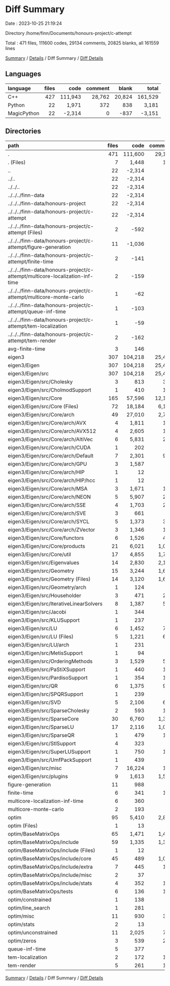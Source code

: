 # Diff Summary

Date : 2023-10-25 21:19:24

Directory /home/finn/Documents/honours-project/c-attempt

Total : 471 files,  111600 codes, 29134 comments, 20825 blanks, all 161559 lines

[Summary](results.md) / [Details](details.md) / Diff Summary / [Diff Details](diff-details.md)

## Languages
| language | files | code | comment | blank | total |
| :--- | ---: | ---: | ---: | ---: | ---: |
| C++ | 427 | 111,943 | 28,762 | 20,824 | 161,529 |
| Python | 22 | 1,971 | 372 | 838 | 3,181 |
| MagicPython | 22 | -2,314 | 0 | -837 | -3,151 |

## Directories
| path | files | code | comment | blank | total |
| :--- | ---: | ---: | ---: | ---: | ---: |
| . | 471 | 111,600 | 29,134 | 20,825 | 161,559 |
| . (Files) | 7 | 1,448 | 169 | 499 | 2,116 |
| .. | 22 | -2,314 | 0 | -837 | -3,151 |
| ../.. | 22 | -2,314 | 0 | -837 | -3,151 |
| ../../.. | 22 | -2,314 | 0 | -837 | -3,151 |
| ../../../finn-data | 22 | -2,314 | 0 | -837 | -3,151 |
| ../../../finn-data/honours-project | 22 | -2,314 | 0 | -837 | -3,151 |
| ../../../finn-data/honours-project/c-attempt | 22 | -2,314 | 0 | -837 | -3,151 |
| ../../../finn-data/honours-project/c-attempt (Files) | 2 | -592 | 0 | -140 | -732 |
| ../../../finn-data/honours-project/c-attempt/figure-generation | 11 | -1,036 | 0 | -451 | -1,487 |
| ../../../finn-data/honours-project/c-attempt/finite-time | 2 | -141 | 0 | -53 | -194 |
| ../../../finn-data/honours-project/c-attempt/multicore-localization-inf-time | 2 | -159 | 0 | -57 | -216 |
| ../../../finn-data/honours-project/c-attempt/multicore-monte-carlo | 1 | -62 | 0 | -24 | -86 |
| ../../../finn-data/honours-project/c-attempt/queue-inf-time | 1 | -103 | 0 | -32 | -135 |
| ../../../finn-data/honours-project/c-attempt/tem-localization | 1 | -59 | 0 | -24 | -83 |
| ../../../finn-data/honours-project/c-attempt/tem-render | 2 | -162 | 0 | -56 | -218 |
| avg-finite-time | 3 | 146 | 60 | 74 | 280 |
| eigen3 | 307 | 104,218 | 25,456 | 17,642 | 147,316 |
| eigen3/Eigen | 307 | 104,218 | 25,456 | 17,642 | 147,316 |
| eigen3/Eigen/src | 307 | 104,218 | 25,456 | 17,642 | 147,316 |
| eigen3/Eigen/src/Cholesky | 3 | 813 | 362 | 173 | 1,348 |
| eigen3/Eigen/src/CholmodSupport | 1 | 410 | 177 | 96 | 683 |
| eigen3/Eigen/src/Core | 165 | 57,596 | 12,146 | 10,546 | 80,288 |
| eigen3/Eigen/src/Core (Files) | 72 | 18,184 | 6,174 | 3,794 | 28,152 |
| eigen3/Eigen/src/Core/arch | 49 | 27,010 | 2,735 | 4,469 | 34,214 |
| eigen3/Eigen/src/Core/arch/AVX | 4 | 1,811 | 154 | 328 | 2,293 |
| eigen3/Eigen/src/Core/arch/AVX512 | 4 | 2,605 | 157 | 418 | 3,180 |
| eigen3/Eigen/src/Core/arch/AltiVec | 6 | 5,831 | 221 | 959 | 7,011 |
| eigen3/Eigen/src/Core/arch/CUDA | 1 | 202 | 33 | 24 | 259 |
| eigen3/Eigen/src/Core/arch/Default | 7 | 2,301 | 975 | 418 | 3,694 |
| eigen3/Eigen/src/Core/arch/GPU | 3 | 1,587 | 49 | 235 | 1,871 |
| eigen3/Eigen/src/Core/arch/HIP | 1 | 12 | 6 | 6 | 24 |
| eigen3/Eigen/src/Core/arch/HIP/hcc | 1 | 12 | 6 | 6 | 24 |
| eigen3/Eigen/src/Core/arch/MSA | 3 | 1,671 | 162 | 438 | 2,271 |
| eigen3/Eigen/src/Core/arch/NEON | 5 | 5,907 | 283 | 663 | 6,853 |
| eigen3/Eigen/src/Core/arch/SSE | 4 | 1,703 | 203 | 295 | 2,201 |
| eigen3/Eigen/src/Core/arch/SVE | 3 | 661 | 52 | 135 | 848 |
| eigen3/Eigen/src/Core/arch/SYCL | 5 | 1,373 | 338 | 276 | 1,987 |
| eigen3/Eigen/src/Core/arch/ZVector | 3 | 1,346 | 102 | 274 | 1,722 |
| eigen3/Eigen/src/Core/functors | 6 | 1,526 | 464 | 245 | 2,235 |
| eigen3/Eigen/src/Core/products | 21 | 6,021 | 1,063 | 1,011 | 8,095 |
| eigen3/Eigen/src/Core/util | 17 | 4,855 | 1,710 | 1,027 | 7,592 |
| eigen3/Eigen/src/Eigenvalues | 14 | 2,830 | 2,176 | 549 | 5,555 |
| eigen3/Eigen/src/Geometry | 15 | 3,244 | 1,687 | 743 | 5,674 |
| eigen3/Eigen/src/Geometry (Files) | 14 | 3,120 | 1,667 | 718 | 5,505 |
| eigen3/Eigen/src/Geometry/arch | 1 | 124 | 20 | 25 | 169 |
| eigen3/Eigen/src/Householder | 3 | 471 | 280 | 83 | 834 |
| eigen3/Eigen/src/IterativeLinearSolvers | 8 | 1,387 | 576 | 318 | 2,281 |
| eigen3/Eigen/src/Jacobi | 1 | 344 | 89 | 51 | 484 |
| eigen3/Eigen/src/KLUSupport | 1 | 237 | 60 | 62 | 359 |
| eigen3/Eigen/src/LU | 6 | 1,452 | 725 | 313 | 2,490 |
| eigen3/Eigen/src/LU (Files) | 5 | 1,221 | 660 | 257 | 2,138 |
| eigen3/Eigen/src/LU/arch | 1 | 231 | 65 | 56 | 352 |
| eigen3/Eigen/src/MetisSupport | 1 | 94 | 31 | 13 | 138 |
| eigen3/Eigen/src/OrderingMethods | 3 | 1,529 | 575 | 350 | 2,454 |
| eigen3/Eigen/src/PaStiXSupport | 1 | 440 | 151 | 88 | 679 |
| eigen3/Eigen/src/PardisoSupport | 1 | 354 | 121 | 71 | 546 |
| eigen3/Eigen/src/QR | 6 | 1,375 | 918 | 334 | 2,627 |
| eigen3/Eigen/src/SPQRSupport | 1 | 239 | 69 | 28 | 336 |
| eigen3/Eigen/src/SVD | 5 | 2,106 | 610 | 348 | 3,064 |
| eigen3/Eigen/src/SparseCholesky | 2 | 593 | 169 | 111 | 873 |
| eigen3/Eigen/src/SparseCore | 30 | 6,760 | 1,341 | 1,417 | 9,518 |
| eigen3/Eigen/src/SparseLU | 17 | 2,116 | 1,089 | 432 | 3,637 |
| eigen3/Eigen/src/SparseQR | 1 | 479 | 195 | 85 | 759 |
| eigen3/Eigen/src/StlSupport | 4 | 323 | 66 | 52 | 441 |
| eigen3/Eigen/src/SuperLUSupport | 1 | 750 | 117 | 159 | 1,026 |
| eigen3/Eigen/src/UmfPackSupport | 1 | 439 | 94 | 110 | 643 |
| eigen3/Eigen/src/misc | 7 | 16,224 | 103 | 797 | 17,124 |
| eigen3/Eigen/src/plugins | 9 | 1,613 | 1,529 | 313 | 3,455 |
| figure-generation | 11 | 988 | 69 | 460 | 1,517 |
| finite-time | 6 | 341 | 138 | 178 | 657 |
| multicore-localization-inf-time | 6 | 360 | 66 | 159 | 585 |
| multicore-monte-carlo | 2 | 193 | 27 | 82 | 302 |
| optim | 95 | 5,410 | 2,867 | 2,230 | 10,507 |
| optim (Files) | 1 | 13 | 25 | 10 | 48 |
| optim/BaseMatrixOps | 65 | 1,471 | 1,434 | 695 | 3,600 |
| optim/BaseMatrixOps/include | 59 | 1,335 | 1,332 | 593 | 3,260 |
| optim/BaseMatrixOps/include (Files) | 1 | 12 | 21 | 9 | 42 |
| optim/BaseMatrixOps/include/core | 45 | 489 | 1,039 | 344 | 1,872 |
| optim/BaseMatrixOps/include/extra | 7 | 445 | 147 | 127 | 719 |
| optim/BaseMatrixOps/include/misc | 2 | 37 | 21 | 17 | 75 |
| optim/BaseMatrixOps/include/stats | 4 | 352 | 104 | 96 | 552 |
| optim/BaseMatrixOps/tests | 6 | 136 | 102 | 102 | 340 |
| optim/constrained | 1 | 138 | 65 | 54 | 257 |
| optim/line_search | 1 | 281 | 44 | 85 | 410 |
| optim/misc | 11 | 930 | 306 | 255 | 1,491 |
| optim/stats | 2 | 13 | 39 | 8 | 60 |
| optim/unconstrained | 11 | 2,025 | 711 | 872 | 3,608 |
| optim/zeros | 3 | 539 | 243 | 251 | 1,033 |
| queue-inf-time | 5 | 377 | 57 | 133 | 567 |
| tem-localization | 2 | 172 | 106 | 63 | 341 |
| tem-render | 5 | 261 | 119 | 142 | 522 |

[Summary](results.md) / [Details](details.md) / Diff Summary / [Diff Details](diff-details.md)